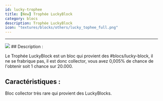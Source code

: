 ```yaml
---
id: lucky-trophee
title: [New] Trophée LuckyBlock
category: blocs
description: Trophée LuckyBlock
icon: "textures/blocks/others/lucky_tophee_full.png"
---
```

___

<img class="thumbnail-right" src="https://user-images.githubusercontent.com/91474741/160202571-2e5e2f38-e312-4527-838b-ec873acadb69.png">
## Description :

Le Trophée LuckyBlock est un bloc qui provient des #blocs/lucky-block, il ne se frabrique pas, il est donc collector, vous avez
0,005% de chance de l'obtenir soit 1 chance sur 20.000.

## Caractéristiques :

Bloc collector très rare qui provient des LuckyBlocks.
